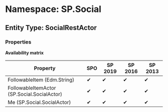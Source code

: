# Namespace: SP.Social
## Entity Type: SocialRestActor

### Properties

**Availability matrix**

Property | SPO | SP 2019 | SP 2016 | SP 2013
----------|-----|---------|---------|--------
FollowableItem (Edm.String) | ✔ | ✔ | ✔ | ✔
FollowableItemActor (SP.Social.SocialActor) | ✔ | ✔ | ✔ | ✔
Me (SP.Social.SocialActor) | ✔ | ✔ | ✔ | ✔

